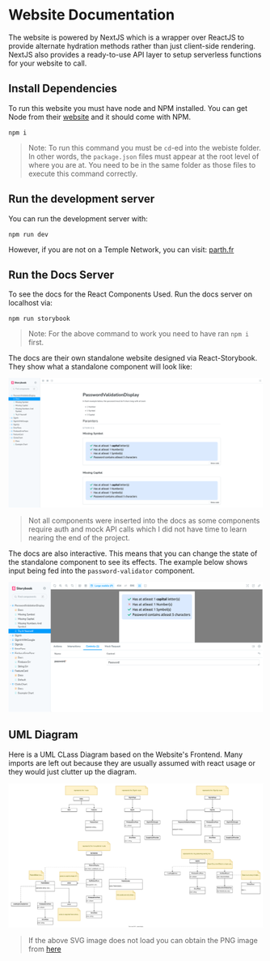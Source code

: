 # Website Documentation

The website is powered by NextJS which is a wrapper over ReactJS to provide alternate hydration methods rather than just client-side rendering. NextJS also provides a ready-to-use API layer to setup serverless functions for your website to call.

## Install Dependencies

To run this website you must have node and NPM installed. You can get Node from their [website](https://nodejs.org/en/download) and it should come with NPM.

```
npm i
```
> Note: To run this command you must be `cd`-ed into the webiste folder. In other words, the `package.json` files must appear at the root level of where you are at. You need to be in the same folder as those files to execute this command correctly. 


## Run the development server

You can run the development server with:

```
npm run dev
```

However, if you are not on a Temple Network, you can visit: [parth.fr](https://www.parth.fr/)

## Run the Docs Server

To see the docs for the React Components Used. Run the docs server on localhost via:

```
npm run storybook
```

> Note: For the above command to work you need to have ran `npm i` first. 

The docs are their own standalone website designed via React-Storybook. They show what a standalone component will look like:

![docs-example.png](./assets/docs-example.png)

> Not all components were inserted into the docs as some components require auth and mock API calls which I did not have time to learn nearing the end of the project.

The docs are also interactive. This means that you can change the state of the standalone component to see its effects. The example below shows input being fed into the `password-validator` component. 

![interactive.png](./assets/interactive.png)


## UML Diagram

Here is a UML CLass Diagram based on the Website's Frontend. Many imports are left out because they are usually assumed with react usage or they would just clutter up the diagram.

![UML_DIAGRAM](./public/FE-UML.svg)

> If the above SVG image does not load you can obtain the PNG image from [here](./public/FE-UML.png)